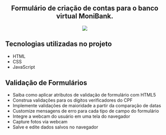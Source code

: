  <h2 align="center">Formulário de criação de contas para o banco virtual MoniBank.</h2>
 <p align="center">
    <img src="https://github.com/user-attachments/assets/0df0ba85-9d86-4a32-822e-c8cf5bc11091">
</p>

## Tecnologias utilizadas no projeto
* HTML
* CSS
* JavaScript

## Validação de Formulários

* Saiba como aplicar atributos de validação de formulário com HTML5
* Construa validações para os dígitos verificadores do CPF
* Implemente validações de maioridade a partir da comparação de datas
* Customize mensagens de erro para cada tipo de campo do formulário
* Integre a webcam do usuário em uma tela do navegador
* Capture fotos via webcam
* Salve e edite dados salvos no navegador
